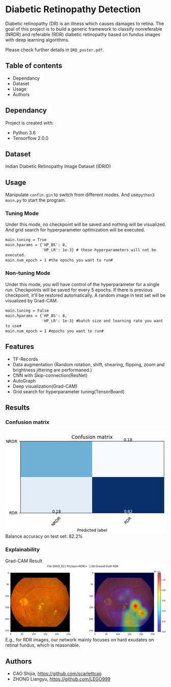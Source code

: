 # Diabetic Retinopathy Detection

Diabetic retinopathy (DR) is an illness which causes damages to retina.
The goal of this project is to build a generic framework to classify nonreferable (NRDR) and referable (RDR) diabetic retinopathy based on fundus images with deep learning algorithms.

Please check further details in ```DRD_poster.pdf```.

## Table of contents
* Dependancy
* Dataset
* Usage
* Authors

## Dependancy
Project is created with:
- Python 3.6
- Tensorflow 2.0.0

## Dataset
Indian Diabetic Retinopathy Image Dataset (IDRID)

## Usage
Manipulate ```confin.gin``` to switch from different modes. And use```python3 main.py``` to start the program.

### Tuning Mode
Under this mode, no checkpoint will be saved and nothing will be visualized. And grid search for hyperparameter optimization will be executed.
```
main.tuning = True
main.hparams = {'HP_BS': 8,
                'HP_LR': 1e-3} # these hyperparameters will not be executed.
main.num_epoch = 1 #the epochs you want to run#
```

### Non-tuning Mode
Under this mode, you will have control of the hyperparameter for a single run. Checkpoints will be saved for every 5 epochs. If there is previous checkpoint, it'll be restored automatically. A random image in test set will be visualized by Grad-CAM.
```
main.tuning = False
main.hparams = {'HP_BS': 8,
                'HP_LR': 1e-3} #batch size and learning rate you want to use#
main.num_epoch = 1 #epochs you want to run#
```
## Features
* TF-Records
* Data augmentation (Random rotation, shift, shearing, flipping, zoom and brightness jittering are performaned.)
* CNN with Skip-connection(ResNet)
* AutoGraph
* Deep visualization(Grad-CAM)
* Grid search for hyperparameter tuning(TensorBoard)
## Results
### Confusion matrix
![accuracy](https://github.com/LEGO999/Diabetic-Retinopathy-Detection/blob/master/confusionmatrix2.png)  
Balance accuracy on test set: 82.2%
### Explainability  
Grad-CAM Result
![deepv](https://github.com/LEGO999/Diabetic-Retinopathy-Detection/blob/master/dpv.png)  
E.g., for RDR images, our network mainly focuses on hard exudates on retinal fundus, which is reasonable. 
## Authors
- CAO Shijia, https://github.com/scarlettcao
- ZHONG Liangyu, https://github.com/LEGO999
